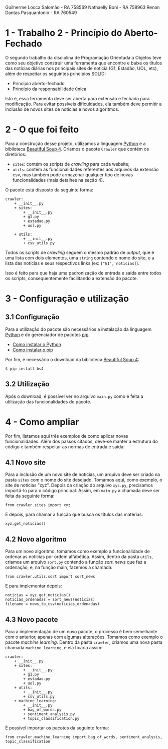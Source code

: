 Guilherme Locca Salomão - RA 758569
Nathaelly Boni - RA 758963
Renan Dantas Pasquantonio - RA 760549

# 1 - Trabalho 2 - Princípio do Aberto-Fechado
O segundo trabalho da disciplina de Programação Orientada a Objetos teve como seu objetivo construir uma ferramenta que encontre e baixe os títulos das notícias diárias nos principais sites de notícia (G1, Estadão, UOL, etc), além de respeitar os seguintes príncipios SOLID:

- Princípio aberto-fechado 
- Princípio da responsabilidade única

Isto é, essa ferramenta deve ser aberta para extensão e fechada para modificação. Para evitar possíveis dificuldades, ela também deve permitir a inclusão de novos sites de notícias e novos algoritmos.

# 2 - O que foi feito
Para a construção desse projeto, utilizamos a linguagem [Python](https://www.python.org/) e a biblioteca [Beautiful Soup 4](https://pypi.org/project/beautifulsoup4/).
Criamos o pacote `Crawler` que contém os diretórios: 

- `sites`: contém os scripts de *crawling* para cada website; 
- `utils`: contém as funcionalidades referentes aos arquivos da extensão csv, mas também pode armazenar qualquer tipo de novas funcionalidades (mais detalhes na seção 4).

O pacote está disposto da seguinte forma:
```
crawler:
    + __init__.py
    + sites:
        + __init__.py
        + g1.py
        + estadao.py
        + uol.py

    + utils:
        + __init__.py
        + csv_utils.py
```
Todos os scripts de *crawling* seguem o mesmo padrão de *output*, que é uma lista com dois elementos, uma `string` contendo o nome do site, e a lista das notícias e seus respectivos links (ex: `["G1", noticias]`).

Isso é feito para que haja uma padronização de entrada e saída entre todos os scripts, consequentemente facilitando a extensão do pacote.

# 3 - Configuração e utilização

## 3.1 Configuração
Para a utilização do pacote são necessários a instalação da linguagem [Python](https://www.python.org/) e do gerenciador de pacotes [pip](https://pypi.org/project/pip/):

- [Como instalar o Python](https://www.python.org/downloads/)
- [Como instalar o pip](https://pip.pypa.io/en/stable/installing/)

Por fim, é necessário o download da biblioteca [Beautiful Soup 4](https://pypi.org/project/beautifulsoup4/):

```
$ pip install bs4
```

## 3.2 Utilização
Após o download, é possível ver no arquivo `main.py` como é feita a utilização das funcionalidades do pacote.

# 4 - Como ampliar
Por fim, listamos aqui três exemplos de como aplicar novas funcionalidades. Além dos passos citados, deve-se manter a estrutura do código e também respeitar as normas de entrada e saída:

## 4.1 Novo site
Para a inclusão de um novo site de notícias, um arquivo deve ser criado na pasta `sites` com o nome do site desejado. Tomamos aqui, como exemplo, o site de notícias "xyz". Depois da criação do arquivo `xyz.py`, precisamos importá-lo para o código principal. Assim, em `main.py` a chamada deve ser feita da seguinte forma:
```
from crawler.sites import xyz
```
E depois, para chamar a função que busca os títulos das matérias:
```
xyz.get_noticias()
```
## 4.2 Novo algoritmo
Para um novo algoritmo, tomamos como exemplo a funcionalidade de ordenar as notícias por ordem alfabética. Assim, dentro da pasta `utils`, criamos um arquivo `sort.py` contendo a função *sort_news* que faz a ordenação, e, na função main, fazemos a chamada:
```
from crawler.utils.sort import sort_news
```
E para implementar  depois:
```
noticias = xyz.get_noticias()
noticias_ordenadas = sort_news(noticias)
filename = news_to_csv(noticias_ordenadas)
```
## 4.3 Novo pacote
Para a implementação de um novo pacote, o processo é bem semelhante com o anterior, apenas com algumas alterações. Tomamos como exemplo o pacote *machine learning*. Dentro da pasta `crawler`, criamos uma nova pasta chamada `machine_learning`, e ela ficaria assim:
```
crawler:
    + __init__.py
    + sites:
	    + __init__.py
	    + g1.py
	    + estadao.py
	    + uol.py
    + utils:
	    + __init__.py
	    + csv_utils.py
    + machine_learning:
	    + __init__.py
	    + bag_of_words.py
	    + sentiment_analysis.py
	    + topic_classification.py
```
É possível importar os pacotes da seguinte forma:
```
from crawler.machine_learning import bag_of_words, sentiment_analysis, topic_classification
```
